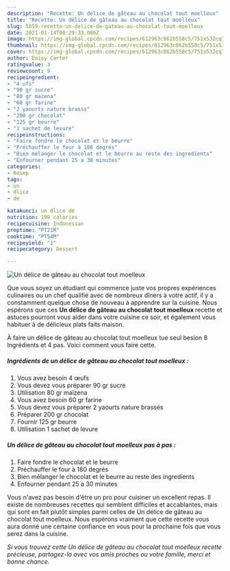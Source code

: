 ```yaml
---
description: "Recette: Un délice de gâteau au chocolat tout moelleux"
title: "Recette: Un délice de gâteau au chocolat tout moelleux"
slug: 5859-recette-un-delice-de-gateau-au-chocolat-tout-moelleux
date: 2021-01-14T00:29:33.086Z
image: https://img-global.cpcdn.com/recipes/612963c862b558c5/751x532cq70/un-delice-de-gateau-au-chocolat-tout-moelleux-photo-principale-de-la-recette.jpg
thumbnail: https://img-global.cpcdn.com/recipes/612963c862b558c5/751x532cq70/un-delice-de-gateau-au-chocolat-tout-moelleux-photo-principale-de-la-recette.jpg
cover: https://img-global.cpcdn.com/recipes/612963c862b558c5/751x532cq70/un-delice-de-gateau-au-chocolat-tout-moelleux-photo-principale-de-la-recette.jpg
author: Daisy Carter
ratingvalue: 3
reviewcount: 9
recipeingredient:
- "4 ufs"
- "90 gr sucre"
- "80 gr mazena"
- "60 gr farine"
- "2 yaourts nature brasss"
- "200 gr chocolat"
- "125 gr beurre"
- "1 sachet de levure"
recipeinstructions:
- "Faire fondre le chocolat et le beurre"
- "Préchauffer le four à 180 degrés"
- "Bien mélanger le chocolat et le beurre au reste des ingredients"
- "Enfourner pendant 25 a 30 minutes"
categories:
- Resep
tags:
- un
- dlice
- de

katakunci: un dlice de 
nutrition: 199 calories
recipecuisine: Indonesian
preptime: "PT21M"
cooktime: "PT54M"
recipeyield: "1"
recipecategory: Dessert

---
```



![Un délice de gâteau au chocolat tout moelleux](https://img-global.cpcdn.com/recipes/612963c862b558c5/751x532cq70/un-delice-de-gateau-au-chocolat-tout-moelleux-photo-principale-de-la-recette.jpg)

Que vous soyez un étudiant qui commence juste vos propres expériences culinaires ou un chef qualifié avec de nombreux dîners à votre actif, il y a constamment quelque chose de nouveau à apprendre sur la cuisine. Nous espérons que ces <strong> Un délice de gâteau au chocolat tout moelleux </strong> recette et astuces pourront vous aider dans votre cuisine ce soir, et également vous habituer à de délicieux plats faits maison.

<!--inarticleads1-->

À faire un délice de gâteau au chocolat tout moelleux tue seul besion 8 Ingrédients et 4 pas. Voici comment vous faire cette.

##### Ingrédients de un délice de gâteau au chocolat tout moelleux :

1. Vous avez besoin 4 œufs
1. Vous devez vous préparer 90 gr sucre
1. Utilisation 80 gr maïzena
1. Vous avez besoin 60 gr farine
1. Vous devez vous préparer 2 yaourts nature brassés
1. Préparer 200 gr chocolat
1. Fournir 125 gr beurre
1. Utilisation 1 sachet de levure




<!--inarticleads2-->

##### Un délice de gâteau au chocolat tout moelleux pas à pas :

1. Faire fondre le chocolat et le beurre
1. Préchauffer le four à 180 degrés
1. Bien mélanger le chocolat et le beurre au reste des ingredients
1. Enfourner pendant 25 a 30 minutes




<!--inarticleads1-->

<p>
Vous n'avez pas besoin d'être un pro pour cuisiner un excellent repas. Il existe de nombreuses recettes qui semblent difficiles et accablantes, mais qui sont en fait plutôt simples parmi celles de Un délice de gâteau au chocolat tout moelleux. Nous espérons vraiment que cette recette vous aura donné une certaine confiance en vous pour la prochaine fois que vous serez dans la cuisine.
</p>

<p>
<i>Si vous trouvez cette Un délice de gâteau au chocolat tout moelleux recette précieuse, partagez-la avec vos amis proches ou votre famille, merci et bonne chance.</i>
</p>
